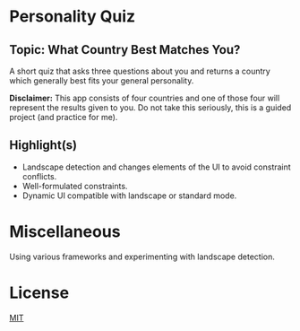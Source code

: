 # Personality Quiz 
## Topic: What Country Best Matches You?
A short quiz that asks three questions about you and returns a country which generally best fits your general personality. 

**Disclaimer:** This app consists of four countries and one of those four will represent the results given to you. Do not take this seriously, this is a guided project (and practice for me).

## Highlight(s)
- Landscape detection and changes elements of the UI to avoid constraint conflicts.
- Well-formulated constraints.
- Dynamic UI compatible with landscape or standard mode.

# Miscellaneous 
Using various frameworks and experimenting with landscape detection.

# License
[MIT](LICENSE.md)